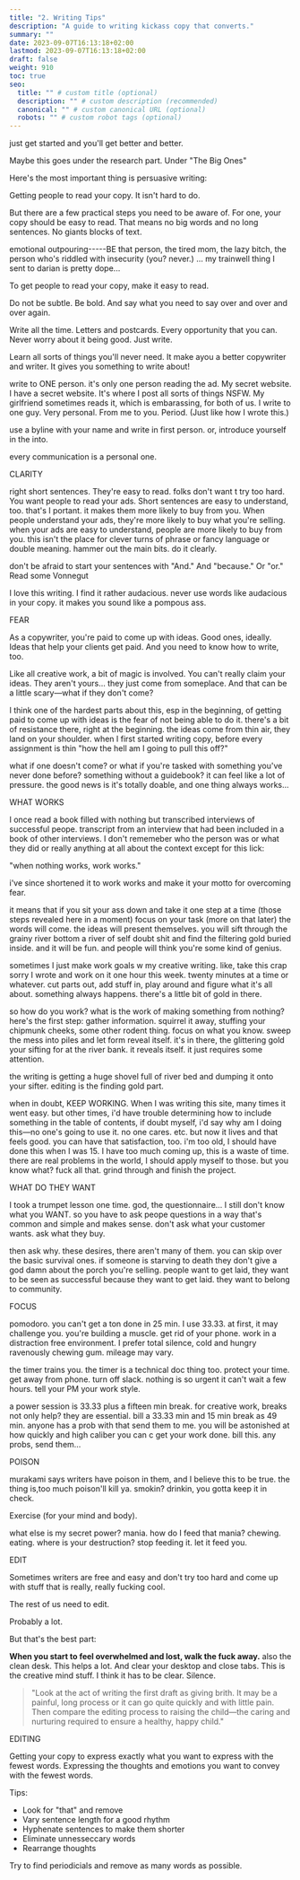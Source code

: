 ```yaml
---
title: "2. Writing Tips"
description: "A guide to writing kickass copy that converts."
summary: ""
date: 2023-09-07T16:13:18+02:00
lastmod: 2023-09-07T16:13:18+02:00
draft: false
weight: 910
toc: true
seo:
  title: "" # custom title (optional)
  description: "" # custom description (recommended)
  canonical: "" # custom canonical URL (optional)
  robots: "" # custom robot tags (optional)
---
```


just get started and you'll get better and better.

Maybe this goes under the research part. Under "The Big Ones"

Here's the most important thing is persuasive writing:

Getting people to read your copy. It isn't hard to do.

But there are a few practical steps you need to be aware of. For one, your copy should be easy to read. That means no big words and no long sentences. No giants blocks of text.

emotional outpouring-----BE that person, the tired mom, the lazy bitch, the person who's riddled with insecurity (you? never.) ... my trainwell thing I sent to darian is pretty dope...

To get people to read your copy, make it easy to read.

Do not be subtle. Be bold. And say what you need to say over and over and over again.

Write all the time. Letters and postcards. Every opportunity that you can. Never worry about it being good. Just write.

Learn all sorts of things you'll never need. It make ayou a better copywriter and writer. It gives you something to write about!



write to ONE person. it's only one person reading the ad. My secret website. I have a secret website. It's where I post all sorts of things NSFW. My girlfriend sometimes reads it, which is embarassing, for both of us. I write to one guy. Very personal. From me to you. Period. (Just like how I wrote this.)

use a byline with your name and write in first person. or, introduce yourself in the into.

every communication is a personal one.

CLARITY



right short sentences. They're easy to read. folks don't want t try too hard.  You want people to read your ads. Short sentences are easy to understand, too. that's I portant. it makes them more likely to buy from you. When people understand your ads, they're more likely to buy what you're selling. when your ads are easy to understand, people are more likely to buy from you. this isn't the place for clever turns of phrase or fancy language or double meaning. hammer out the main bits. do it clearly.

don't be afraid to start your sentences with "And." And "because." Or "or." Read some Vonnegut

I love this writing. I find it rather audacious. never use words like audacious in your copy. it makes you sound like a pompous ass.

FEAR

As a copywriter, you're paid to come up with ideas. Good ones, ideally. Ideas that help your clients get paid. And you need to know how to write, too.

Like all creative work, a bit of magic is involved. You can't really claim your ideas. They aren't yours… they just come from someplace. And that can be a little scary—what if they don't come?

I think one of the hardest parts about this, esp in the beginning, of getting paid to come up with ideas is the fear of not being able to do it. there's a bit of resistance there, right at the beginning. the ideas come from thin air, they land on your shoulder. when I first started writing copy, before every assignment is thin "how the hell am I going to pull this off?"

what if one doesn't come? or what if you're tasked with something you've never done before? something without a guidebook? it can feel like a lot of pressure. the good news is it's totally doable, and one thing always works…

WHAT WORKS

I once read a book filled with nothing but transcribed interviews of successful peope. transcript from an interview that had been included in a book of other interviews. I don't rememeber who the person was or what they did or really anything at all about the context except for this lick:

"when nothing works, work works."

i've since shortened it to work works and make it your motto for overcoming fear.

it means that if you sit your ass down and take it one step at a time (those steps revealed here in a moment) focus on your task (more on that later) the words will come. the ideas will present themselves. you will sift through the grainy river bottom a river of self doubt shit and find the filtering gold buried inside. and it will be fun. and people will think you're some kind of genius.

sometimes I just make work goals w my creative writing. like, take this crap sorry I wrote and work on it one hour this week. twenty minutes at a time or whatever. cut parts out, add stuff in, play around and figure what it's all about. something always happens. there's a little bit of gold in there.

so how do you work? what is the work of making something from nothing? here's the first step: gather information. squirrel it away, stuffing your chipmunk cheeks, some other rodent thing. focus on what you know. sweep the mess into piles and let form reveal itself. it's in there, the glittering gold your sifting for at the river bank. it reveals itself. it just requires some attention.

the writing is getting a huge shovel full of river bed and dumping it onto your sifter. editing is the finding gold part.

when in doubt, KEEP WORKING. When I was writing this site, many times it went easy. but other times, i'd have trouble determining how to include something in the table of contents, if doubt myself, i'd say why am I doing this—no one's going to use it. no one cares. etc. but now it lives and that feels good. you can have that satisfaction, too. i'm too old, I should have done this when I was 15. I have too much coming up, this is a waste of time. there are real problems in the world, I should apply myself to those. but you know what? fuck all that. grind through and finish the project.

WHAT DO THEY WANT

I took a trumpet lesson one time. god, the questionnaire… I still don't know what you WANT. so you have to ask peope questions in a way that's common and simple and makes sense. don't ask what your customer wants. ask what they buy.

then ask why. these desires, there aren't many of them. you can skip over the basic survival ones. if someone is starving to death they don't give a god damn about the porch you're selling. people want to get laid, they want to be seen as successful because they want to get laid. they want to belong to community.

FOCUS

pomodoro. you can't get a ton done in 25 min. I use 33.33. at first, it may challenge you. you're building a muscle. get rid of your phone. work in a distraction free environment. I prefer total silence, cold and hungry ravenously chewing gum. mileage may vary.

the timer trains you. the timer is a technical doc thing too.
protect your time. get away from phone. turn off slack. nothing is so urgent it can't wait a few hours. tell your PM your work style.

a power session is 33.33 plus a fifteen min break. for creative work, breaks not only help? they are essential. bill a 33.33 min and 15 min break as 49 min. anyone has a prob with that send them to me. you will be astonished at how quickly and high caliber you can c get your work done. bill this. any probs, send them…

POISON

murakami says writers have poison in them, and I believe this to be true. the thing is,too much poison'll kill ya. smokin? drinkin, you gotta keep it in check.

Exercise (for your mind and body).

what else is my secret power? mania. how do I feed that mania? chewing. eating. where is your destruction? stop feeding it. let it feed you.

EDIT

Sometimes writers are free and easy and don't try too hard and come up with stuff that is really, really fucking cool.

The rest of us need to edit.

Probably a lot.

But that's the best part:

**When you start to feel overwhelmed and lost, walk the fuck away.** also the clean desk. This helps a lot. And clear your desktop and close tabs. This is the creative mind stuff. I think it has to be clear. Silence.

> "Look at the act of writing the first draft as giving brith. It may be a painful, long process or it can go quite quickly and with little pain. Then compare the editing process to raising the child&mdash;the caring and nurturing required to ensure a healthy, happy child."

EDITING

Getting your copy to express exactly what you want to express with the fewest words. Expressing the thoughts and emotions you want to convey with the fewest words.

Tips:
* Look for "that" and remove
* Vary sentence length for a good rhythm
* Hyphenate sentences to make them shorter
* Eliminate unnesseccary words
* Rearrange thoughts

Try to find periodicials and remove as many words as possible.
